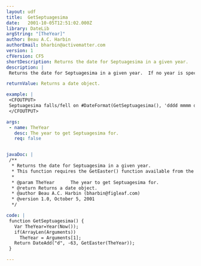 ```yaml
---
layout: udf
title:  GetSeptuagesima
date:   2001-10-05T12:51:02.000Z
library: DateLib
argString: "[TheYear]"
author: Beau A.C. Harbin
authorEmail: bharbin@activematter.com
version: 1
cfVersion: CF5
shortDescription: Returns the date for Septuagesima in a given year.
description: |
 Returns the date for Septuagesima in a given year.  If no year is specified, defaults to the current year.

returnValue: Returns a date object.

example: |
 <CFOUTPUT>
 Septuagesima falls/fell on #DateFormat(GetSeptuagesima(), 'dddd mmmm dd, yyyy')# this year.
 </CFOUTPUT>

args:
 - name: TheYear
   desc: The year to get Septuagesima for.
   req: false


javaDoc: |
 /**
  * Returns the date for Septuagesima in a given year.
  * This function requires the GetEaster() function available from the DateLib library.
  * 
  * @param TheYear      The year to get Septuagesima for. 
  * @return Returns a date object. 
  * @author Beau A.C. Harbin (bharbin@figleaf.com) 
  * @version 1.0, October 5, 2001 
  */

code: |
 function GetSeptuagesima() {
   Var TheYear=Year(Now());
   if(ArrayLen(Arguments)) 
     TheYear = Arguments[1];
   Return DateAdd("d", -63, GetEaster(TheYear));
 }

---
```


